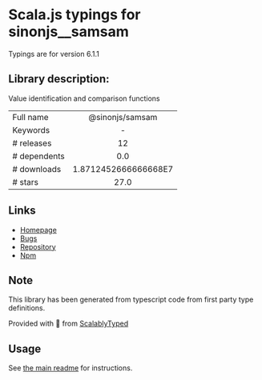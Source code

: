 
# Scala.js typings for sinonjs__samsam

Typings are for version 6.1.1

## Library description:
Value identification and comparison functions

|                    |                 |
| ------------------ | :-------------: |
| Full name          | @sinonjs/samsam |
| Keywords           | - |
| # releases         | 12 |
| # dependents       | 0.0 |
| # downloads        | 1.8712452666666668E7 |
| # stars            | 27.0 |

## Links
- [Homepage](http://sinonjs.github.io/samsam/)
- [Bugs](https://github.com/sinonjs/samsam/issues)
- [Repository](https://github.com/sinonjs/samsam)
- [Npm](https://www.npmjs.com/package/%40sinonjs%2Fsamsam)
    


## Note
This library has been generated from typescript code from first party type definitions.

Provided with :purple_heart: from [ScalablyTyped](https://github.com/oyvindberg/ScalablyTyped)

## Usage
See [the main readme](../../readme.md) for instructions.


